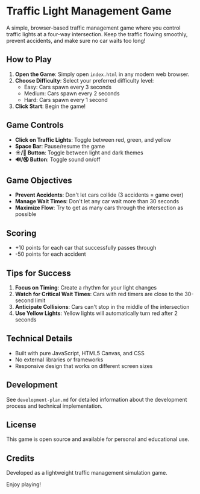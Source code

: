 # Traffic Light Management Game

A simple, browser-based traffic management game where you control traffic lights at a four-way intersection. Keep the traffic flowing smoothly, prevent accidents, and make sure no car waits too long!

## How to Play

1. **Open the Game**: Simply open `index.html` in any modern web browser.
2. **Choose Difficulty**: Select your preferred difficulty level:
   - Easy: Cars spawn every 3 seconds
   - Medium: Cars spawn every 2 seconds
   - Hard: Cars spawn every 1 second
3. **Click Start**: Begin the game!

## Game Controls

- **Click on Traffic Lights**: Toggle between red, green, and yellow
- **Space Bar**: Pause/resume the game
- **☀️/🌙 Button**: Toggle between light and dark themes
- **🔊/🔇 Button**: Toggle sound on/off

## Game Objectives

- **Prevent Accidents**: Don't let cars collide (3 accidents = game over)
- **Manage Wait Times**: Don't let any car wait more than 30 seconds
- **Maximize Flow**: Try to get as many cars through the intersection as possible

## Scoring

- +10 points for each car that successfully passes through
- -50 points for each accident

## Tips for Success

1. **Focus on Timing**: Create a rhythm for your light changes
2. **Watch for Critical Wait Times**: Cars with red timers are close to the 30-second limit
3. **Anticipate Collisions**: Cars can't stop in the middle of the intersection
4. **Use Yellow Lights**: Yellow lights will automatically turn red after 2 seconds

## Technical Details

- Built with pure JavaScript, HTML5 Canvas, and CSS
- No external libraries or frameworks
- Responsive design that works on different screen sizes

## Development

See `development-plan.md` for detailed information about the development process and technical implementation.

## License

This game is open source and available for personal and educational use.

## Credits

Developed as a lightweight traffic management simulation game.

Enjoy playing! 